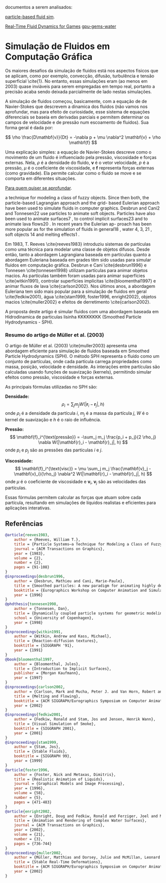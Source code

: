 documentos a serem analisados:

[particle-based fluid sim](https://matthias-research.github.io/pages/publications/sca03.pdfhttps://matthias-research.github.io/pages/publications/sca03.pdf). 

[Real-Time Fluid Dynamics for Games](https://www.dgp.toronto.edu/public_user/stam/reality/Research/pdf/GDC03.pdf)
[gpu-gems-water](https://developer.nvidia.com/gpugems/gpugems/part-vi-beyond-triangles/chapter-38-fast-fluid-dynamics-simulation-gpu)

# Simulação de Fluidos em Computação Gráfica

Os maiores desafios da simulação de fluidos está nos aspectos fisicos que se aplicam, como por exemplo, convecção, difusão, turbulência e tensão superficial \cite{1}. No entanto, essas simulações eram (ao menos em 2003) quase inviáveis para serem empregadas em tempo real, portanto a precisão acaba sendo deixada parcialmente de lado nestas simulações.

A simulação de fluidos começou, basicamente, com a equação de de Navier-Stokes que descrevem a dinamica dos fluidos (não vamos nos aprofundar, mas para efeito de curiosidade, esse sistema de equações diferenciais se baseia em derivadas parciais e permitem determinar os campos de velocidade e de pressão num escoamento de fluidos). Sua forma geral é dada por:


$$
\rho \frac{D\mathbf{v}}{Dt} = -\nabla p + \mu \nabla^2 \mathbf{v} + \rho \mathbf{f}
$$


Uma explicação simples: a equação de Navier-Stokes descreve como o movimento de um fluido é influenciado pela pressão, viscosidade e forças externas. Nela, $\rho$ é a densidade do fluido, $\mathbf{v}$ é o vetor velocidade, $p$ é a pressão, $\mu$ é o coeficiente de viscosidade, e $\mathbf{f}$ representa forças externas (como gravidade). Ela permite calcular como o fluido se move e se comporta em diferentes situações.

[Para quem quiser se aprofundar](https://pt.wikipedia.org/wiki/Equa%C3%A7%C3%B5es_de_Navier-Stokes).

a technique for modeling a class of fuzzy objects. Since then
both, the particle-based Lagrangian approach and the grid-
based Eulerian approach have been used to simulate fluids
in computer graphics. Desbrun and Cani2 and Tonnesen22
use particles to animate soft objects. Particles have also been
used to animate surfaces7 , to control implicit surfaces23 and
to animate lava flows20 . In recent years the Eulerian ap-
proach has been more popular as for the simulation of fluids
in general18 , water 4, 3, 21 , soft objects 14 and melting effects1 .

Em 1983, T. Reeves \cite{reeves1983} introduziu sistemas de partículas como uma técnica para modelar uma classe de objetos difusos. Desde então, tanto a abordagem Lagrangiana baseada em partículas quanto a abordagem Euleriana baseada em grades têm sido usadas para simular fluidos em computação gráfica. Desbrun e Cani \cite{desbrun1996} e Tonnesen \cite{tonnesen1998} utilizam partículas para animar objetos macios. As partículas também foram usadas para animar superfícies \cite{witkin1991}, controlar superfícies implícitas \cite{bloomenthal1997} e animar fluxos de lava \cite{carlson2002}. Nos últimos anos, a abordagem Euleriana tem sido mais popular para a simulação de fluidos em geral \cite{fedkiw2001}, água \cite{stam1999, foster1996, enright2002}, objetos macios \cite{muller2002} e efeitos de derretimento \cite{carlson2002}.

A proposta deste artigo é simular fluidos com uma abordagem baseada  em Hidrodinamica de particulas lisinha KKKKKKKK (Smoothed Particle Hydrodynamics - SPH). 

### Resumo do artigo de Müller et al. (2003)

O artigo de Müller et al. (2003) \cite{muller2003} apresenta uma abordagem eficiente para simulação de fluidos baseada em Smoothed Particle Hydrodynamics (SPH). O método SPH representa o fluido como um conjunto de partículas, onde cada partícula carrega propriedades como massa, posição, velocidade e densidade. As interações entre partículas são calculadas usando funções de suavização (kernels), permitindo simular efeitos como pressão, viscosidade e forças externas.

As principais fórmulas utilizadas no SPH são:

**Densidade:**
$$
\rho_i = \sum_j m_j W(|\mathbf{r}_i - \mathbf{r}_j|, h)
$$
onde $\rho_i$ é a densidade da partícula $i$, $m_j$ é a massa da partícula $j$, $W$ é o kernel de suavização e $h$ é o raio de influência.

**Pressão:**
$$
\mathbf{f}_i^{\text{pressão}} = -\sum_j m_j \frac{p_i + p_j}{2 \rho_j} \nabla W(|\mathbf{r}_i - \mathbf{r}_j|, h)
$$
onde $p_i$ e $p_j$ são as pressões das partículas $i$ e $j$.

**Viscosidade:**
$$
\mathbf{f}_i^{\text{visc}} = \mu \sum_j m_j \frac{\mathbf{v}_j - \mathbf{v}_i}{\rho_j} \nabla^2 W(|\mathbf{r}_i - \mathbf{r}_j|, h)
$$
onde $\mu$ é o coeficiente de viscosidade e $\mathbf{v}_i$, $\mathbf{v}_j$ são as velocidades das partículas.

Essas fórmulas permitem calcular as forças que atuam sobre cada partícula, resultando em simulações de líquidos realistas e eficientes para aplicações interativas.




## Referências

```bibtex
@article{reeves1983,
	author = {Reeves, William T.},
	title = {Particle Systems—a Technique for Modeling a Class of Fuzzy Objects},
	journal = {ACM Transactions on Graphics},
	year = {1983},
	volume = {2},
	number = {2},
	pages = {91-108}
}
@inproceedings{desbrun1996,
	author = {Desbrun, Mathieu and Cani, Marie-Paule},
	title = {Smoothed particles: A new paradigm for animating highly deformable bodies},
	booktitle = {Eurographics Workshop on Computer Animation and Simulation},
	year = {1996}
}
@phdthesis{tonnesen1998,
	author = {Tonnesen, Dan},
	title = {Dynamically coupled particle systems for geometric modeling, reconstruction, and motion simulation},
	school = {University of Copenhagen},
	year = {1998}
}
@inproceedings{witkin1991,
	author = {Witkin, Andrew and Kass, Michael},
	title = {Reaction-diffusion textures},
	booktitle = {SIGGRAPH '91},
	year = {1991}
}
@book{bloomenthal1997,
	author = {Bloomenthal, Jules},
	title = {Introduction to Implicit Surfaces},
	publisher = {Morgan Kaufmann},
	year = {1997}
}
@inproceedings{carlson2002,
	author = {Carlson, Mark and Mucha, Peter J. and Van Horn, Robert and Metaxas, Dimitris},
	title = {Melting and Flowing},
	booktitle = {ACM SIGGRAPH/Eurographics Symposium on Computer Animation},
	year = {2002}
}
@inproceedings{fedkiw2001,
	author = {Fedkiw, Ronald and Stam, Jos and Jensen, Henrik Wann},
	title = {Visual Simulation of Smoke},
	booktitle = {SIGGRAPH 2001},
	year = {2001}
}
@inproceedings{stam1999,
	author = {Stam, Jos},
	title = {Stable Fluids},
	booktitle = {SIGGRAPH 99},
	year = {1999}
}
@article{foster1996,
	author = {Foster, Nick and Metaxas, Dimitris},
	title = {Realistic Animation of Liquids},
	journal = {Graphical Models and Image Processing},
	year = {1996},
	volume = {58},
	number = {5},
	pages = {471-483}
}
@article{enright2002,
	author = {Enright, Doug and Fedkiw, Ronald and Ferziger, Joel and Mitchell, Ian},
	title = {Animation and Rendering of Complex Water Surfaces},
	journal = {ACM Transactions on Graphics},
	year = {2002},
	volume = {21},
	number = {3},
	pages = {736-744}
}
@inproceedings{muller2002,
	author = {Müller, Matthias and Dorsey, Julie and McMillan, Leonard and Jagnow, Robert and Cutler, Barbara},
	title = {Stable Real-Time Deformations},
	booktitle = {ACM SIGGRAPH/Eurographics Symposium on Computer Animation},
	year = {2002}
}
```
